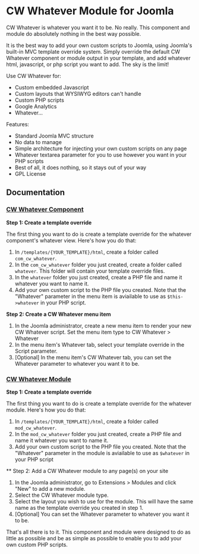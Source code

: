 # CW Whatever Module for Joomla

CW Whatever is whatever you want it to be. No really. This component and module do absolutely nothing in the best way possible.

It is the best way to add your own custom scripts to Joomla, using Joomla's built-in MVC template override system. Simply override the default CW Whatever component or module output in your template, and add whatever html, javascript, or php script you want to add. The sky is the limit!

Use CW Whatever for:

* Custom embedded Javascript
* Custom layouts that WYSIWYG editors can't handle
* Custom PHP scripts
* Google Analytics
* Whatever...

Features:

* Standard Joomla MVC structure
* No data to manage
* Simple architecture for injecting your own custom scripts on any page
* Whatever textarea parameter for you to use however you want in your PHP scripts
* Best of all, it does nothing, so it stays out of your way
* GPL License

## Documentation

### [CW Whatever Component](https://github.com/corywebbmedia/com_cw_whatever)

**Step 1: Create a template override**

The first thing you want to do is create a template override for the whatever component's whatever view. Here's how you do that:

1. In `/templates/{YOUR_TEMPLATE}/html`, create a folder called `com_cw_whatever`.
2. In the `com_cw_whatever` folder you just created, create a folder called `whatever`. This folder will contain your template override files.
3. In the `whatever` folder you just created, create a PHP file and name it whatever you want to name it.
4. Add your own custom script to the PHP file you created. Note that the "Whatever" parameter in the menu item is aviailable to use as `$this->whatever` in your PHP script.

**Step 2: Create a CW Whatever menu item**

1. In the Joomla administrator, create a new menu item to render your new CW Whatever script. Set the menu item type to CW Whatever > Whatever
2. In the menu item's Whatever tab, select your template override in the Script parameter.
3. [Optional] In the menu item's CW Whatever tab, you can set the Whatever parameter to whatever you want it to be.

### [CW Whatever Module](https://github.com/corywebbmedia/mod_cw_whatever)

**Step 1: Create a template override**

The first thing you want to do is create a template override for the whatever module. Here's how you do that:

1. In `/templates/{YOUR_TEMPLATE}/html`, create a folder called `mod_cw_whatever`.
2. In the `mod_cw_whatever` folder you just created, create a PHP file and name it whatever you want to name it.
3. Add your own custom script to the PHP file you created. Note that the "Whatever" parameter in the module is aviailable to use as `$whatever` in your PHP script

** Step 2: Add a CW Whatever module to any page(s) on your site

1. In the Joomla administrator, go to Extensions > Modules and click "New" to add a new module.
2. Select the CW Whatever module type.
3. Select the layout you wish to use for the module. This will have the same name as the template override you created in step 1.
4. [Optional] You can set the Whatever parameter to whatever you want it to be.

That's all there is to it. This component and module were designed to do as little as possible and be as simple as possible to enable you to add your own custom PHP scripts.